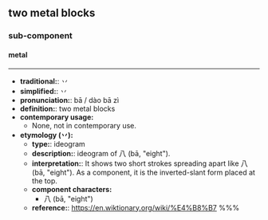 ## two metal blocks
### sub-component
#### metal
---
- **traditional:**: 丷
- **simplified:**: 丷
- **pronunciation:**: bā / dào bā zì
- **definition:**: two metal blocks
- **contemporary usage:**
  - None, not in contemporary use.
- **etymology (丷):**
  - **type:**: ideogram
  - **description:**: ideogram of 八 (bā, "eight").
  - **interpretation:**: It shows two short strokes spreading apart like 八 (bā, "eight"). As a component, it is the inverted-slant form placed at the top.
  - **component characters:**
    - 八 (bā, "eight")
  - **reference:**: https://en.wiktionary.org/wiki/%E4%B8%B7
%%%